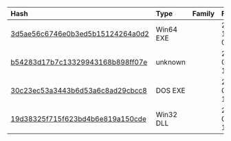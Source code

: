 |Hash|Type|Family|Frist_Seen|Name|
|:--|:--|:--|:--|:--|
|[3d5ae56c6746e0b3ed5b15124264a0d2](https://www.virustotal.com/gui/file/3d5ae56c6746e0b3ed5b15124264a0d2)|Win64 EXE||2019-12-31 06:48:23|PoSlurp_Dumped_NorfolkAnalysis|
|[b54283d17b7c13329943168b898ff07e](https://www.virustotal.com/gui/file/b54283d17b7c13329943168b898ff07e)|unknown||2019-08-06 17:49:34|test|
|[30c23ec53a3443b6d53a6c8ad29cbcc8](https://www.virustotal.com/gui/file/30c23ec53a3443b6d53a6c8ad29cbcc8)|DOS EXE||2019-06-13 14:06:26|d.vir|
|[19d38325f715f623bd4b6e819a150cde](https://www.virustotal.com/gui/file/19d38325f715f623bd4b6e819a150cde)|Win32 DLL||2019-06-04 15:04:33|psemonit.exe|
